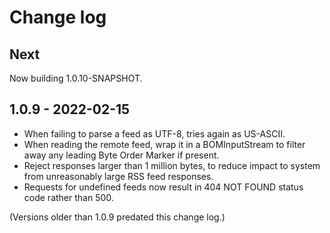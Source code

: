 # Change log

## Next

Now building 1.0.10-SNAPSHOT.

## 1.0.9 - 2022-02-15

+ When failing to parse a feed as UTF-8, tries again as US-ASCII.
+ When reading the remote feed, wrap it in a BOMInputStream
  to filter away any leading Byte Order Marker if present.
+ Reject responses larger than 1 million bytes,
  to reduce impact to system from unreasonably large RSS feed responses.
+ Requests for undefined feeds now result in 404 NOT FOUND status code rather than 500.

(Versions older than 1.0.9 predated this change log.)
